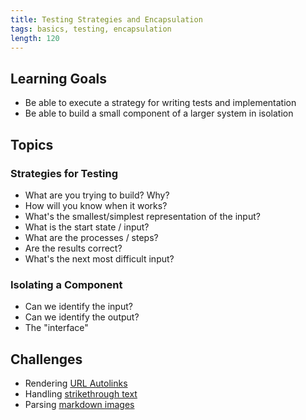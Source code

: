 ```yaml
---
title: Testing Strategies and Encapsulation
tags: basics, testing, encapsulation
length: 120
---
```


## Learning Goals

* Be able to execute a strategy for writing tests and implementation
* Be able to build a small component of a larger system in isolation

## Topics

### Strategies for Testing

* What are you trying to build? Why?
* How will you know when it works?
* What's the smallest/simplest representation of the input?
* What is the start state / input?
* What are the processes / steps?
* Are the results correct?
* What's the next most difficult input?

### Isolating a Component

* Can we identify the input?
* Can we identify the output?
* The "interface"

## Challenges

* Rendering [URL Autolinks](https://help.github.com/articles/github-flavored-markdown/#url-autolinking)
* Handling [strikethrough text](https://help.github.com/articles/github-flavored-markdown/#strikethrough)
* Parsing [markdown images](http://daringfireball.net/projects/markdown/syntax#img)
